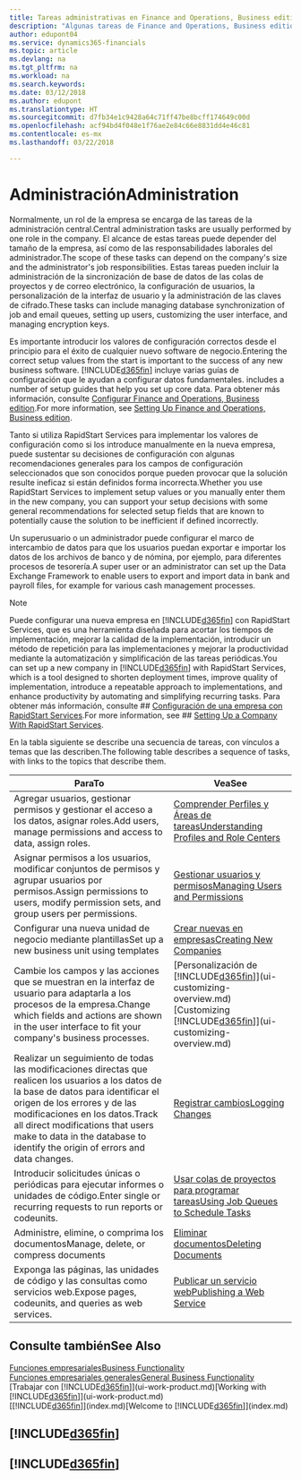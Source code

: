 ```yaml
---
title: Tareas administrativas en Finance and Operations, Business edition | Documentos de Microsoft
description: "Algunas tareas de Finance and Operations, Business edition requieren administración y configuración central. Consulte cuáles son aprenda y qué hacer."
author: edupont04
ms.service: dynamics365-financials
ms.topic: article
ms.devlang: na
ms.tgt_pltfrm: na
ms.workload: na
ms.search.keywords: 
ms.date: 03/12/2018
ms.author: edupont
ms.translationtype: HT
ms.sourcegitcommit: d7fb34e1c9428a64c71ff47be8bcff174649c00d
ms.openlocfilehash: acf94bd4f048e1f76ae2e84c66e8831dd4e46c81
ms.contentlocale: es-mx
ms.lasthandoff: 03/22/2018

---
```

# <a name="administration"></a><span data-ttu-id="a1370-104">Administración</span><span class="sxs-lookup"><span data-stu-id="a1370-104">Administration</span></span>
<span data-ttu-id="a1370-105">Normalmente, un rol de la empresa se encarga de las tareas de la administración central.</span><span class="sxs-lookup"><span data-stu-id="a1370-105">Central administration tasks are usually performed by one role in the company.</span></span> <span data-ttu-id="a1370-106">El alcance de estas tareas puede depender del tamaño de la empresa, así como de las responsabilidades laborales del administrador.</span><span class="sxs-lookup"><span data-stu-id="a1370-106">The scope of these tasks can depend on the company's size and the administrator's job responsibilities.</span></span> <span data-ttu-id="a1370-107">Estas tareas pueden incluir la administración de la sincronización de base de datos de las colas de proyectos y de correo electrónico, la configuración de usuarios, la personalización de la interfaz de usuario y la administración de las claves de cifrado.</span><span class="sxs-lookup"><span data-stu-id="a1370-107">These tasks can include managing database synchronization of job and email queues, setting up users, customizing the user interface, and managing encryption keys.</span></span>  

<span data-ttu-id="a1370-108">Es importante introducir los valores de configuración correctos desde el principio para el éxito de cualquier nuevo software de negocio.</span><span class="sxs-lookup"><span data-stu-id="a1370-108">Entering the correct setup values from the start is important to the success of any new business software.</span></span> [!INCLUDE[d365fin](includes/d365fin_md.md)]<span data-ttu-id="a1370-109"> incluye varias guías de configuración que le ayudan a configurar datos fundamentales.</span><span class="sxs-lookup"><span data-stu-id="a1370-109"> includes a number of setup guides that help you set up core data.</span></span> <span data-ttu-id="a1370-110">Para obtener más información, consulte [Configurar Finance and Operations, Business edition](setup.md).</span><span class="sxs-lookup"><span data-stu-id="a1370-110">For more information, see [Setting Up Finance and Operations, Business edition](setup.md).</span></span>

<span data-ttu-id="a1370-111">Tanto si utiliza RapidStart Services para implementar los valores de configuración como si los introduce manualmente en la nueva empresa, puede sustentar su decisiones de configuración con algunas recomendaciones generales para los campos de configuración seleccionados que son conocidos porque pueden provocar que la solución resulte ineficaz si están definidos forma incorrecta.</span><span class="sxs-lookup"><span data-stu-id="a1370-111">Whether you use RapidStart Services to implement setup values or you manually enter them in the new company, you can support your setup decisions with some general recommendations for selected setup fields that are known to potentially cause the solution to be inefficient if defined incorrectly.</span></span>  

<span data-ttu-id="a1370-112">Un superusuario o un administrador puede configurar el marco de intercambio de datos para que los usuarios puedan exportar e importar los datos de los archivos de banco y de nómina, por ejemplo, para diferentes procesos de tesorería.</span><span class="sxs-lookup"><span data-stu-id="a1370-112">A super user or an administrator can set up the Data Exchange Framework to enable users to export and import data in bank and payroll files, for example for various cash management processes.</span></span>

> [!NOTE]
> <span data-ttu-id="a1370-113">Puede configurar una nueva empresa en [!INCLUDE[d365fin](includes/d365fin_md.md)] con RapidStart Services, que es una herramienta diseñada para acortar los tiempos de implementación, mejorar la calidad de la implementación, introducir un método de repetición para las implementaciones y mejorar la productividad mediante la automatización y simplificación de las tareas periódicas.</span><span class="sxs-lookup"><span data-stu-id="a1370-113">You can set up a new company in [!INCLUDE[d365fin](includes/d365fin_md.md)] with RapidStart Services, which is a tool designed to shorten deployment times, improve quality of implementation, introduce a repeatable approach to implementations, and enhance productivity by automating and simplifying recurring tasks.</span></span> <span data-ttu-id="a1370-114">Para obtener más información, consulte ## [Configuración de una empresa con RapidStart Services](admin-set-up-a-company-with-rapidstart.md).</span><span class="sxs-lookup"><span data-stu-id="a1370-114">For more information, see ## [Setting Up a Company With RapidStart Services](admin-set-up-a-company-with-rapidstart.md).</span></span>

<span data-ttu-id="a1370-115">En la tabla siguiente se describe una secuencia de tareas, con vínculos a temas que las describen.</span><span class="sxs-lookup"><span data-stu-id="a1370-115">The following table describes a sequence of tasks, with links to the topics that describe them.</span></span>   

|<span data-ttu-id="a1370-116">**Para**</span><span class="sxs-lookup"><span data-stu-id="a1370-116">**To**</span></span>|<span data-ttu-id="a1370-117">**Vea**</span><span class="sxs-lookup"><span data-stu-id="a1370-117">**See**</span></span>|  
|------------|-------------|  
|<span data-ttu-id="a1370-118">Agregar usuarios, gestionar permisos y gestionar el acceso a los datos, asignar roles.</span><span class="sxs-lookup"><span data-stu-id="a1370-118">Add users, manage permissions and access to data, assign roles.</span></span>|[<span data-ttu-id="a1370-119">Comprender Perfiles y Áreas de tareas</span><span class="sxs-lookup"><span data-stu-id="a1370-119">Understanding Profiles and Role Centers</span></span>](admin-users-profiles-roles.md)|  
|<span data-ttu-id="a1370-120">Asignar permisos a los usuarios, modificar conjuntos de permisos y agrupar usuarios por permisos.</span><span class="sxs-lookup"><span data-stu-id="a1370-120">Assign permissions to users, modify permission sets, and group users per permissions.</span></span>|[<span data-ttu-id="a1370-121">Gestionar usuarios y permisos</span><span class="sxs-lookup"><span data-stu-id="a1370-121">Managing Users and Permissions</span></span>](ui-how-users-permissions.md)|
|<span data-ttu-id="a1370-122">Configurar una nueva unidad de negocio mediante plantillas</span><span class="sxs-lookup"><span data-stu-id="a1370-122">Set up a new business unit using templates</span></span>|[<span data-ttu-id="a1370-123">Crear nuevas en empresas</span><span class="sxs-lookup"><span data-stu-id="a1370-123">Creating New Companies</span></span>](about-new-company.md)|
| <span data-ttu-id="a1370-124">Cambie los campos y las acciones que se muestran en la interfaz de usuario para adaptarla a los procesos de la empresa.</span><span class="sxs-lookup"><span data-stu-id="a1370-124">Change which fields and actions are shown in the user interface to fit your company's business processes.</span></span> |<span data-ttu-id="a1370-125">[Personalización de [!INCLUDE[d365fin](includes/d365fin_md.md)]](ui-customizing-overview.md)</span><span class="sxs-lookup"><span data-stu-id="a1370-125">[Customizing [!INCLUDE[d365fin](includes/d365fin_md.md)]](ui-customizing-overview.md)</span></span> |
|<span data-ttu-id="a1370-126">Realizar un seguimiento de todas las modificaciones directas que realicen los usuarios a los datos de la base de datos para identificar el origen de los errores y de las modificaciones en los datos.</span><span class="sxs-lookup"><span data-stu-id="a1370-126">Track all direct modifications that users make to data in the database to identify the origin of errors and data changes.</span></span>|[<span data-ttu-id="a1370-127">Registrar cambios</span><span class="sxs-lookup"><span data-stu-id="a1370-127">Logging Changes</span></span>](across-log-changes.md)|  
|<span data-ttu-id="a1370-128">Introducir solicitudes únicas o periódicas para ejecutar informes o unidades de código.</span><span class="sxs-lookup"><span data-stu-id="a1370-128">Enter single or recurring requests to run reports or codeunits.</span></span>|[<span data-ttu-id="a1370-129">Usar colas de proyectos para programar tareas</span><span class="sxs-lookup"><span data-stu-id="a1370-129">Using Job Queues to Schedule Tasks</span></span>](admin-job-queues-schedule-tasks.md)|  
|<span data-ttu-id="a1370-130">Administre, elimine, o comprima los documentos</span><span class="sxs-lookup"><span data-stu-id="a1370-130">Manage, delete, or compress documents</span></span>|[<span data-ttu-id="a1370-131">Eliminar documentos</span><span class="sxs-lookup"><span data-stu-id="a1370-131">Deleting Documents</span></span>](admin-manage-documents.md)|  
|<span data-ttu-id="a1370-132">Exponga las páginas, las unidades de código y las consultas como servicios web.</span><span class="sxs-lookup"><span data-stu-id="a1370-132">Expose pages, codeunits, and queries as web services.</span></span>|[<span data-ttu-id="a1370-133">Publicar un servicio web</span><span class="sxs-lookup"><span data-stu-id="a1370-133">Publishing a Web Service</span></span>](across-how-publish-web-service.md)|

## <a name="see-also"></a><span data-ttu-id="a1370-134">Consulte también</span><span class="sxs-lookup"><span data-stu-id="a1370-134">See Also</span></span>
[<span data-ttu-id="a1370-135">Funciones empresariales</span><span class="sxs-lookup"><span data-stu-id="a1370-135">Business Functionality</span></span>](madeira-business-functionality.md)  
[<span data-ttu-id="a1370-136">Funciones empresariales generales</span><span class="sxs-lookup"><span data-stu-id="a1370-136">General Business Functionality</span></span>](ui-across-business-areas.md)  
<span data-ttu-id="a1370-137">[Trabajar con [!INCLUDE[d365fin](includes/d365fin_md.md)]](ui-work-product.md)</span><span class="sxs-lookup"><span data-stu-id="a1370-137">[Working with [!INCLUDE[d365fin](includes/d365fin_md.md)]](ui-work-product.md)</span></span>  
<span data-ttu-id="a1370-138">[[!INCLUDE[d365fin](includes/d365fin_md.md)]](index.md)</span><span class="sxs-lookup"><span data-stu-id="a1370-138">[Welcome to [!INCLUDE[d365fin](includes/d365fin_md.md)]](index.md)</span></span>  

## [!INCLUDE[d365fin](includes/free_trial_md.md)]  
## [!INCLUDE[d365fin](includes/training_link_md.md)]

